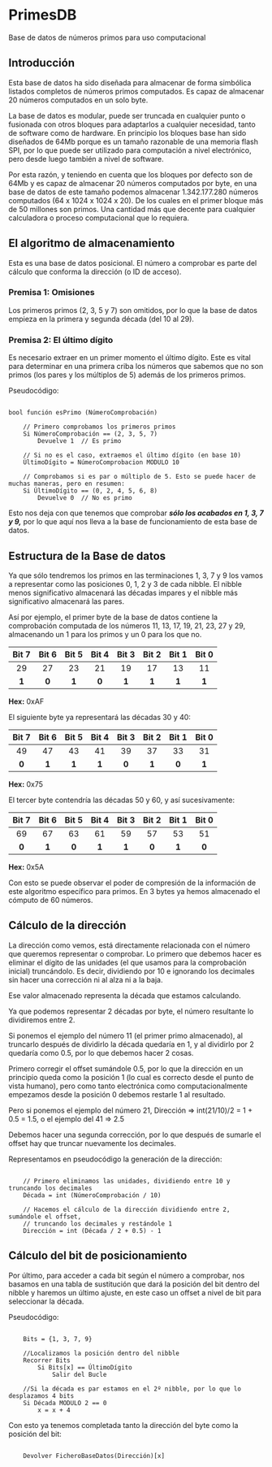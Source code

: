 # PrimesDB
Base de datos de números primos para uso computacional

## Introducción

Esta base de datos ha sido diseñada para almacenar de forma simbólica listados completos de números primos computados. Es capaz de almacenar 20 números computados en un solo byte.

La base de datos es modular, puede ser truncada en cualquier punto o fusionada con otros bloques para adaptarlos a cualquier necesidad, tanto de software como de hardware. En principio los bloques base han sido diseñados de 64Mb porque es un tamaño razonable de una memoria flash SPI, por lo que puede ser utilizado para computación a nivel electrónico, pero desde luego también a nivel de software.

Por esta razón, y teniendo en cuenta que los bloques por defecto son de 64Mb y es capaz de almacenar 20 números computados por byte, en una base de datos de este tamaño podemos almacenar 1.342.177.280 números computados (64 x 1024 x 1024 x 20). De los cuales en el primer bloque más de 50 millones son primos. Una cantidad más que decente para cualquier calculadora o proceso computacional que lo requiera.

## El algoritmo de almacenamiento

Esta es una base de datos posicional. El número a comprobar es parte del cálculo que conforma la dirección (o ID de acceso).

### Premisa 1: Omisiones

Los primeros primos (2, 3, 5 y 7) son omitidos, por lo que la base de datos empieza en la primera y segunda década (del 10 al 29).

### Premisa 2: El último dígito

Es necesario extraer en un primer momento el último dígito. Este es vital para determinar en una primera criba los números que sabemos que no son primos (los pares y los múltiplos de 5) además de los primeros primos.

Pseudocódigo:

~~~

bool función esPrimo (NúmeroComprobación)

    // Primero comprobamos los primeros primos
    Si NúmeroComprobación == (2, 3, 5, 7)
        Devuelve 1  // Es primo

    // Si no es el caso, extraemos el último dígito (en base 10)
    ÚltimoDígito = NúmeroComprobacion MODULO 10

    // Comprobamos si es par o múltiplo de 5. Esto se puede hacer de muchas maneras, pero en resumen:
    Si ÚltimoDígito == (0, 2, 4, 5, 6, 8)
        Devuelve 0  // No es primo

~~~

Esto nos deja con que tenemos que comprobar ***sólo los acabados en 1, 3, 7 y 9,*** por lo que aquí nos lleva a la base de funcionamiento de esta base de datos.

## Estructura de la Base de datos

Ya que sólo tendremos los primos en las terminaciones 1, 3, 7 y 9 los vamos a representar como las posiciones 0, 1, 2 y 3 de cada nibble. El nibble menos significativo almacenará las décadas impares y el nibble más significativo almacenará las pares.

Así por ejemplo, el primer byte de la base de datos contiene la comprobación computada de los números 11, 13, 17, 19, 21, 23, 27 y 29, almacenando un 1 para los primos y un 0 para los que no.

| Bit 7 | Bit 6 | Bit 5 | Bit 4 | Bit 3 | Bit 2 | Bit 1 | Bit 0 |
| :---: | :---: | :---: | :---: | :---: | :---: | :---: | :---: |
| 29 | 27 | 23 | 21 | 19 | 17 | 13 | 11 |
| **1** | **0** | **1** | **0** | **1** | **1** | **1** | **1** |

**Hex:** 0xAF

El siguiente byte ya representará las décadas 30 y 40:

| Bit 7 | Bit 6 | Bit 5 | Bit 4 | Bit 3 | Bit 2 | Bit 1 | Bit 0 |
| :---: | :---: | :---: | :---: | :---: | :---: | :---: | :---: |
| 49 | 47 | 43 | 41 | 39 | 37 | 33 | 31 |
| **0** | **1** | **1** | **1** | **0** | **1** | **0** | **1** |

**Hex:** 0x75

El tercer byte contendría las décadas 50 y 60, y así sucesivamente:

| Bit 7 | Bit 6 | Bit 5 | Bit 4 | Bit 3 | Bit 2 | Bit 1 | Bit 0 |
| :---: | :---: | :---: | :---: | :---: | :---: | :---: | :---: |
| 69 | 67 | 63 | 61 | 59 | 57 | 53 | 51 |
| **0** | **1** | **0** | **1** | **1** | **0** | **1** | **0** |

**Hex:** 0x5A

Con esto se puede observar el poder de compresión de la información de este algoritmo específico para primos. En 3 bytes ya hemos almacenado el cómputo de 60 números.

## Cálculo de la dirección

La dirección como vemos, está directamente relacionada con el número que queremos representar o comprobar. Lo primero que debemos hacer es eliminar el dígito de las unidades (el que usamos para la comprobación inicial) truncándolo. Es decir, dividiendo por 10 e ignorando los decimales sin hacer una corrección ni al alza ni a la baja.

Ese valor almacenado representa la década que estamos calculando.

Ya que podemos representar 2 décadas por byte, el número resultante lo dividiremos entre 2.

Si ponemos el ejemplo del número 11 (el primer primo almacenado), al truncarlo después de dividirlo la década quedaría en 1, y al dividirlo por 2 quedaría como 0.5, por lo que debemos hacer 2 cosas.

Primero corregir el offset sumándole 0.5, por lo que la dirección en un principio queda como la posición 1 (lo cual es correcto desde el punto de vista humano), pero como tanto electrónica como computacionalmente empezamos desde la posición 0 debemos restarle 1 al resultado.

Pero si ponemos el ejemplo del número 21, Dirección => int(21/10)/2 = 1 + 0.5 = 1.5, o el ejemplo del 41 => 2.5

Debemos hacer una segunda corrección, por lo que después de sumarle el offset hay que truncar nuevamente los decimales.

Representamos en pseudocódigo la generación de la dirección:

~~~

    // Primero eliminamos las unidades, dividiendo entre 10 y truncando los decimales
    Década = int (NúmeroComprobación / 10)

    // Hacemos el cálculo de la dirección dividiendo entre 2, sumándole el offset,
    // truncando los decimales y restándole 1
    Dirección = int (Década / 2 + 0.5) - 1

~~~

## Cálculo del bit de posicionamiento

Por último, para acceder a cada bit según el número a comprobar, nos basamos en una tabla de sustitución que dará la posición del bit dentro del nibble y haremos un último ajuste, en este caso un offset a nivel de bit para seleccionar la década.

Pseudocódigo:

~~~

    Bits = {1, 3, 7, 9}

    //Localizamos la posición dentro del nibble
    Recorrer Bits
        Si Bits[x] == ÚltimoDígito
            Salir del Bucle

    //Si la década es par estamos en el 2º nibble, por lo que lo desplazamos 4 bits
    Si Década MODULO 2 == 0
        x = x + 4

~~~

Con esto ya tenemos completada tanto la dirección del byte como la posición del bit:

~~~

    Devolver FicheroBaseDatos(Dirección)[x]

~~~~
